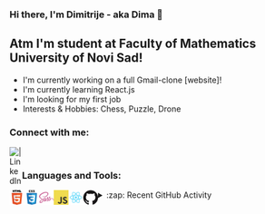 ### Hi there, I'm Dimitrije - aka Dima 👋

## Atm I'm student at Faculty of Mathematics University of Novi Sad!

- I'm currently working on a full Gmail-clone [website]!
- I'm currently learning React.js
- I'm looking for my first job
- Interests & Hobbies: Chess, Puzzle, Drone

### Connect with me:

[<img align="left" alt=" | LinkedIn" width="22px" src="https://cdn.jsdelivr.net/npm/simple-icons@v3/icons/linkedin.svg" />][linkedin]

<br />

### Languages and Tools:

<img align="left" alt="HTML5" width="26px" src="http://raw.githubusercontent.com/github/explore/80688e429a7d4ef2fca1e82350fe8e3517d3494d/topics/html/html.png" />
<img align="left" alt="CSS3" width="26px" src="https://raw.githubusercontent.com/github/explore/80688e429a7d4ef2fca1e82350fe8e3517d3494d/topics/css/css.png" />
<img align="left" alt="Sass" width="26px" src="https://raw.githubusercontent.com/github/explore/80688e429a7d4ef2fca1e82350fe8e3517d3494d/topics/sass/sass.png" />
<img align="left" alt="JavaScript" width="26px" src="https://raw.githubusercontent.com/github/explore/80688e429a7d4ef2fca1e82350fe8e3517d3494d/topics/javascript/javascript.png" />
<img align="left" alt="React" width="26px" src="https://raw.githubusercontent.com/github/explore/80688e429a7d4ef2fca1e82350fe8e3517d3494d/topics/react/react.png" />
<img align="left" alt="GitHub" width="26px" src="https://raw.githubusercontent.com/github/explore/78df643247d429f6cc873026c0622819ad797942/topics/github/github.png" />

<details>
<summary>:zap: Recent GitHub Activity</summary>
  
<!--START_SECTION:activity-->
1. [Gmail-clone](https://github.com/Pijano97/gmail-clone)
2. [Amazon-clone](https://github.com/Pijano97/amazon-fullClone)
3. 🗣 Portfolio
<!--END_SECTION:activity-->
</details>

<br />
<br />

[linkedin]: https://www.linkedin.com/in/dimitrije-gadzic-5247aa1b5/
